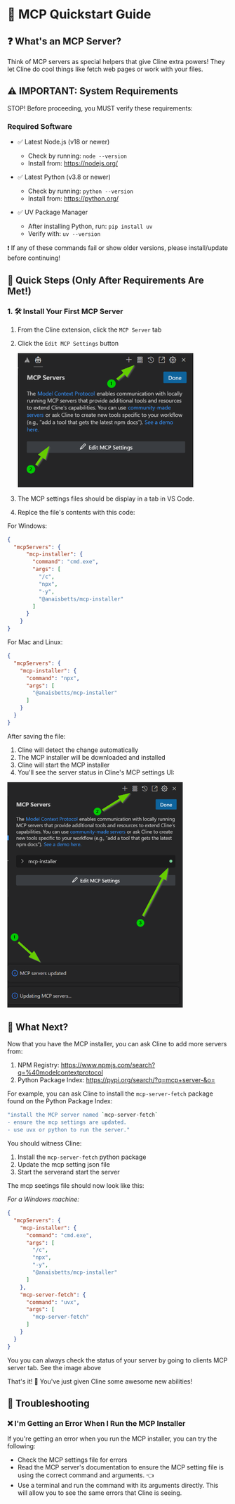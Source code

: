 # 🚀 MCP Quickstart Guide

## ❓ What's an MCP Server?

Think of MCP servers as special helpers that give Cline extra powers! They let Cline do cool things like fetch web pages or work with your files.

## ⚠️ IMPORTANT: System Requirements

STOP! Before proceeding, you MUST verify these requirements:

### Required Software

- ✅ Latest Node.js (v18 or newer)
  - Check by running: `node --version`
  - Install from: <https://nodejs.org/>

- ✅ Latest Python (v3.8 or newer)
  - Check by running: `python --version`
  - Install from: <https://python.org/>

- ✅ UV Package Manager
  - After installing Python, run: `pip install uv`
  - Verify with: `uv --version`

❗ If any of these commands fail or show older versions, please install/update before continuing!

## 🎯 Quick Steps (Only After Requirements Are Met!)

### 1. 🛠️ Install Your First MCP Server

1. From the Cline extension, click the `MCP Server` tab
1. Click the `Edit MCP Settings` button

      <img src="/assets/docs/cline-mcp-server-panel.png" alt="MCP Server Panel" width="400" />
  
1. The MCP settings files should be display in a tab in VS Code.
1. Replce the file's contents with this code:

For Windows:

```json
{
  "mcpServers": {
      "mcp-installer": {
        "command": "cmd.exe",
        "args": [
          "/c",
          "npx",
          "-y",
          "@anaisbetts/mcp-installer"
        ]
      }
    }
}
```

For Mac and Linux:

```json
{
  "mcpServers": {
    "mcp-installer": {
      "command": "npx",
      "args": [
        "@anaisbetts/mcp-installer"
      ]
    }
  }
}
```

After saving the file:

1. Cline will detect the change automatically
2. The MCP installer will be downloaded and installed
3. Cline will start the MCP installer
4. You'll see the server status in Cline's MCP settings UI:

<img src="/assets/docs/cline-mcp-server-panel-mcp-installer.png" alt="MCP Server Panel with Installer" width="400" />

## 🤔 What Next?

Now that you have the MCP installer, you can ask Cline to add more servers from:

1. NPM Registry: <https://www.npmjs.com/search?q=%40modelcontextprotocol>
2. Python Package Index: <https://pypi.org/search/?q=mcp+server-&o=>

For example, you can ask Cline to install the `mcp-server-fetch` package found on the Python Package Index:

```bash
"install the MCP server named `mcp-server-fetch`
- ensure the mcp settings are updated.
- use uvx or python to run the server."
```

You should witness Cline:

1. Install the `mcp-server-fetch` python package
1. Update the mcp setting json file
1. Start the serverand start the server


The mcp seetings file should now look like this:

_For a Windows machine:_

```json
{
  "mcpServers": {
    "mcp-installer": {
      "command": "cmd.exe",
      "args": [
        "/c",
        "npx",
        "-y",
        "@anaisbetts/mcp-installer"
      ]
    },
    "mcp-server-fetch": {
      "command": "uvx",
      "args": [
        "mcp-server-fetch"
      ]
    }
  }
}
```

You you can always check the status of your server by going to clients MCP server tab. See the image above

That's it! 🎉 You've just given Cline some awesome new abilities!

## 📝 Troubleshooting

### ❌ I'm Getting an Error When I Run the MCP Installer

If you're getting an error when you run the MCP installer, you can try the following:

- Check the MCP settings file for errors
- Read the MCP server's documentation to ensure the MCP setting file is using the correct command and arguments. 👈
- Use a terminal and run the command with its arguments directly. This will allow you to see the same errors that Cline is seeing.
